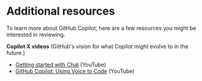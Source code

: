 # Additional resources

To learn more about GitHub Copilot, here are a few resources you might be interested in reviewing.

**Copilot X videos** (GitHub's vision for what Copilot might evolve to in the future.)

-   [Getting started with Chat](https://www.youtube.com/watch?v=3surPGP7_4o) (YouTube)
-   [GitHub Copilot: Using Voice to Code](https://www.youtube.com/watch?v=Bk7UdqoZUDk) (YouTube)
